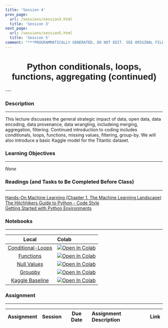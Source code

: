```yaml
---
title: 'Session 4'
prev_page:
  url: /sessions/session3.html
  title: 'Session 3'
next_page:
  url: /sessions/session5.html
  title: 'Session 5'
comment: "***PROGRAMMATICALLY GENERATED, DO NOT EDIT. SEE ORIGINAL FILES IN /content***"
---
```

<h1  style="font-family:  Verdana,  Geneva,  sans-serif;  text-align:center">Python  conditionals,  loops,  functions,  aggregating  (continued)  </h1> 
--- 
 
###  Description 
--- 
 
This  lecture  discusses  the  general  strategic  impact  of  data,  open  data,  data  encoding,  data  provenance,  data  wrangling,  includeing  merging,  aggregation,  filtering.  Continued  introduction  to  coding  includes  conditionals,  loops,  functions,  missing  values,  filtering,  group-by.    We  will  also  introduce  a  basic  Kaggle  model  for  the  Titantic  dataset.   
 
###  Learning  Objectives 
---   
 
*None* 
 
###  Readings  (and  Tasks  to  Be  Completed  Before  Class) 
--- 
 
[Hands-On  Machine  Learning  (Chapter  1.  The  Machine  Learning  Landscape)](https://ebookcentral-proquest-com.libproxy.rpi.edu/lib/rpi/detail.action?docID=4822582)<br>[The  Hitchhikers  Guide  to  Python  -  Code  Style](https://docs.python-guide.org/writing/style/)<br>[Getting  Started  with  Python  Environments](https://towardsdatascience.com/getting-started-with-python-environments-using-conda-32e9f2779307  ) 
 
###  Notebooks 
--- 
 
|    Local    |    Colab  | 
|    :---:    |    :-----    | 
|  [Conditional-Loops](https://rpi.analyticsdojo.com/notebooks/03-python/01-intro-python-conditionals-loops.html)|  [![Open  In  Colab](https://colab.research.google.com/assets/colab-badge.svg)](https://colab.research.google.com/github/RPI-DATA/course-intro-ml-app/blob/master/content/notebooks/03-python/04-intro-python-groupby.ipynb)| 
|  [Functions](https://rpi.analyticsdojo.com/notebooks/03-python/02-intro-python-functions.html)|  [![Open  In  Colab](https://colab.research.google.com/assets/colab-badge.svg)](https://colab.research.google.com/github/RPI-DATA/course-intro-ml-app/blob/master/content/notebooks/03-python/05-intro-kaggle-baseline.ipynb)| 
|  [Null  Values](https://rpi.analyticsdojo.com/notebooks/03-python/03-intro-python-null-values.html)|  [![Open  In  Colab](https://colab.research.google.com/assets/colab-badge.svg)]()| 
|  [Groupby](https://rpi.analyticsdojo.com/notebooks/03-python/04-intro-python-groupby.html)|  [![Open  In  Colab](https://colab.research.google.com/assets/colab-badge.svg)]()| 
|  [Kaggle  Baseline](https://rpi.analyticsdojo.com/notebooks/03-python/05-intro-kaggle-baseline.html)|  [![Open  In  Colab](https://colab.research.google.com/assets/colab-badge.svg)]()| 
 
 
###  Assignment 
--- 
|  Assignment  |  Session  |  Due  Date  |  Assignment  Description  |  Link  | 
|  :---:  |  :---:  |  :---:  |  :-----  |  :---  | 


